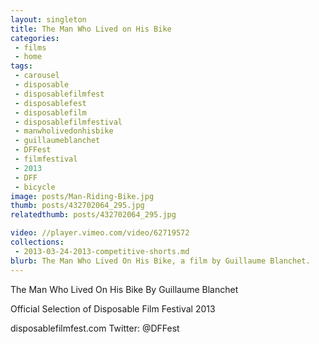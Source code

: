 ```yaml
---
layout: singleton
title: The Man Who Lived on His Bike
categories:
 - films
 - home
tags:
 - carousel
 - disposable
 - disposablefilmfest
 - disposablefest
 - disposablefilm
 - disposablefilmfestival
 - manwholivedonhisbike
 - guillaumeblanchet
 - DFFest
 - filmfestival
 - 2013
 - DFF
 - bicycle
image: posts/Man-Riding-Bike.jpg
thumb: posts/432702064_295.jpg
relatedthumb: posts/432702064_295.jpg

video: //player.vimeo.com/video/62719572
collections:
 - 2013-03-24-2013-competitive-shorts.md
blurb: The Man Who Lived On His Bike, a film by Guillaume Blanchet.
---
```


The Man Who Lived On His Bike
By Guillaume Blanchet

Official Selection of Disposable Film Festival 2013

disposablefilmfest.com
Twitter: @DFFest